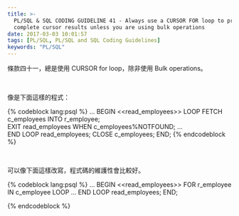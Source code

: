 ```yaml
---
title: >-
  PL/SQL & SQL CODING GUIDELINE 41 - Always use a CURSOR FOR loop to process the
  complete cursor results unless you are using bulk operations
date: 2017-03-03 10:01:57
tags: [PL/SQL, PL/SQL and SQL Coding Guidelines]
keywords: "PL/SQL"
---
```


條款四十一，總是使用 CURSOR for loop，除非使用 Bulk operations。

<!-- More -->

<br/>

像是下面這樣的程式：

{% codeblock lang:psql %}
...
BEGIN 
  <<read_employees>> 
  LOOP
    FETCH c_employees INTO r_employee;  
	EXIT read_employees WHEN c_employees%NOTFOUND;
    … 	
  END LOOP read_employees; 
  CLOSE c_employees;
END;
{% endcodeblock %}

<br/>


可以像下面這樣改寫，程式碼的維護性會比較好。

{% codeblock lang:psql %}
...
BEGIN 
  <<read_employees>> 
  FOR r_employee IN c_employee 
  LOOP 
    … 
  END LOOP read_employees; 
END;

{% endcodeblock %}

<br/>
